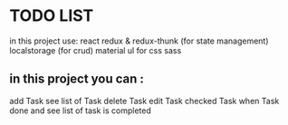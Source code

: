 # TODO LIST
 in this project use:
 react
 redux & redux-thunk (for state management)
 localstorage (for crud)
 material ul for css
 sass
 
 ## in this project you can :
 add Task
 see list of Task
 delete Task
 edit Task
 checked Task when Task done and see list of task is completed
